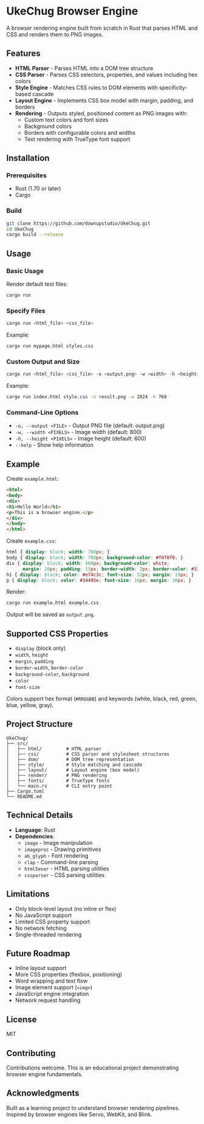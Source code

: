 # UkeChug Browser Engine

A browser rendering engine built from scratch in Rust that parses HTML and CSS and renders them to PNG images.

## Features

- **HTML Parser** - Parses HTML into a DOM tree structure
- **CSS Parser** - Parses CSS selectors, properties, and values including hex colors
- **Style Engine** - Matches CSS rules to DOM elements with specificity-based cascade
- **Layout Engine** - Implements CSS box model with margin, padding, and borders
- **Rendering** - Outputs styled, positioned content as PNG images with:
  - Custom text colors and font sizes
  - Background colors
  - Borders with configurable colors and widths
  - Text rendering with TrueType font support

## Installation

### Prerequisites

- Rust (1.70 or later)
- Cargo

### Build

```bash
git clone https://github.com/downupstudio/UkeChug.git
cd UkeChug
cargo build --release
```

## Usage

### Basic Usage

Render default test files:
```bash
cargo run
```

### Specify Files

```bash
cargo run <html_file> <css_file>
```

Example:
```bash
cargo run mypage.html styles.css
```

### Custom Output and Size

```bash
cargo run <html_file> <css_file> -o <output.png> -w <width> -h <height>
```

Example:
```bash
cargo run index.html style.css -o result.png -w 1024 -h 768
```

### Command-Line Options

- `-o, --output <FILE>` - Output PNG file (default: output.png)
- `-w, --width <PIXELS>` - Image width (default: 800)
- `-h, --height <PIXELS>` - Image height (default: 600)
- `--help` - Show help information

## Example

Create `example.html`:
```html
<html>
<body>
<div>
<h1>Hello World</h1>
<p>This is a browser engine.</p>
</div>
</body>
</html>
```

Create `example.css`:
```css
html { display: block; width: 780px; }
body { display: block; width: 700px; background-color: #f0f0f0; }
div { display: block; width: 600px; background-color: white; 
      margin: 20px; padding: 15px; border-width: 2px; border-color: #333; }
h1 { display: block; color: #e74c3c; font-size: 32px; margin: 10px; }
p { display: block; color: #34495e; font-size: 16px; margin: 10px; }
```

Render:
```bash
cargo run example.html example.css
```

Output will be saved as `output.png`.

## Supported CSS Properties

- `display` (block only)
- `width`, `height`
- `margin`, `padding`
- `border-width`, `border-color`
- `background-color`, `background`
- `color`
- `font-size`

Colors support hex format (`#RRGGBB`) and keywords (white, black, red, green, blue, yellow, gray).

## Project Structure

```
UkeChug/
├── src/
│   ├── html/         # HTML parser
│   ├── css/          # CSS parser and stylesheet structures
│   ├── dom/          # DOM tree representation
│   ├── style/        # Style matching and cascade
│   ├── layout/       # Layout engine (box model)
│   ├── render/       # PNG rendering
│   ├── fonts/        # TrueType fonts
│   └── main.rs       # CLI entry point
├── Cargo.toml
└── README.md
```

## Technical Details

- **Language**: Rust
- **Dependencies**: 
  - `image` - Image manipulation
  - `imageproc` - Drawing primitives
  - `ab_glyph` - Font rendering
  - `clap` - Command-line parsing
  - `html5ever` - HTML parsing utilities
  - `cssparser` - CSS parsing utilities

## Limitations

- Only block-level layout (no inline or flex)
- No JavaScript support
- Limited CSS property support
- No network fetching
- Single-threaded rendering

## Future Roadmap

- Inline layout support
- More CSS properties (flexbox, positioning)
- Word wrapping and text flow
- Image element support (`<img>`)
- JavaScript engine integration
- Network request handling

## License

MIT

## Contributing

Contributions welcome. This is an educational project demonstrating browser engine fundamentals.

## Acknowledgments

Built as a learning project to understand browser rendering pipelines. Inspired by browser engines like Servo, WebKit, and Blink.
